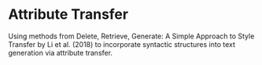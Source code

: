 # Attribute Transfer
Using methods from Delete, Retrieve, Generate: A Simple Approach to Style Transfer by Li et al. (2018) to incorporate syntactic structures into text generation via attribute transfer. 
